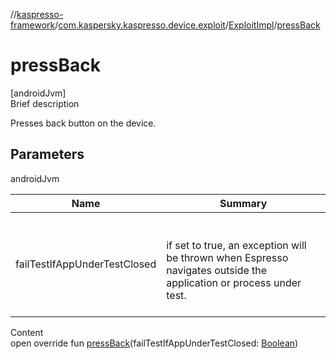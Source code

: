 //[kaspresso-framework](../../index.md)/[com.kaspersky.kaspresso.device.exploit](../index.md)/[ExploitImpl](index.md)/[pressBack](press-back.md)



# pressBack  
[androidJvm]  
Brief description  


Presses back button on the device.



## Parameters  
  
androidJvm  
  
|  Name|  Summary| 
|---|---|
| failTestIfAppUnderTestClosed| <br><br>if set to true, an exception will be thrown when Espresso navigates outside the application or process under test.<br><br>
  
  
Content  
open override fun [pressBack](press-back.md)(failTestIfAppUnderTestClosed: [Boolean](https://kotlinlang.org/api/latest/jvm/stdlib/kotlin/-boolean/index.html))  



